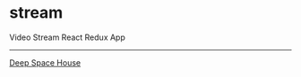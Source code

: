 # stream
Video Stream React Redux App


--------

[Deep Space House](https://youtu.be/P15NtXKEM-w?t=4427)
